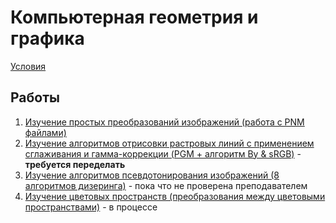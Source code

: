 # Компьютерная геометрия и графика

[Условия](https://docs.google.com/document/d/1cL306pi86FKVai-RqRWP3itUr140pZ3rytfgfUx_Z24/edit?usp=sharing)

## Работы

1. [Изучение простых преобразований изображений (работа с PNM файлами)](https://github.com/kalkolay/ITMO-projects/tree/master/ComputerGeometry%26Graphics/lab1)
2. [Изучение алгоритмов отрисовки растровых линий с применением сглаживания и гамма-коррекции (PGM + алгоритм Ву & sRGB)](https://github.com/kalkolay/ITMO-projects/tree/master/ComputerGeometry%26Graphics/lab2) - **требуется переделать**
3. [Изучение алгоритмов псевдотонирования изображений (8 алгоритмов дизеринга)](https://github.com/kalkolay/ITMO-projects/tree/master/ComputerGeometry%26Graphics/lab3) - пока что не проверена преподавателем
3. [Изучение цветовых пространств (преобразования между цветовыми пространствами)](https://github.com/kalkolay/ITMO-projects/tree/master/ComputerGeometry%26Graphics/lab4) - в процессе
